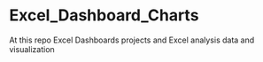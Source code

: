 # Excel_Dashboard_Charts
At this repo Excel Dashboards projects and Excel analysis data and visualization
